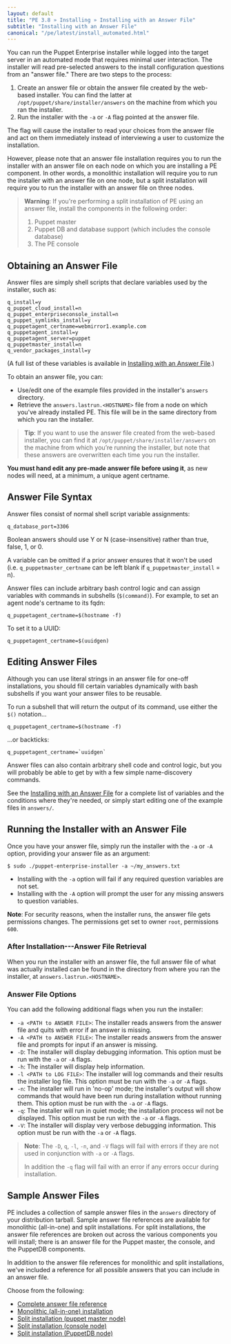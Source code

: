 ```yaml
---
layout: default
title: "PE 3.8 » Installing » Installing with an Answer File"
subtitle: "Installing with an Answer File"
canonical: "/pe/latest/install_automated.html"
---
```


You can run the Puppet Enterprise installer while logged into the target server in an automated mode that requires minimal user interaction. The installer will read pre-selected answers to the install configuration questions from an "answer file." There are two steps to the process:

1. Create an answer file or obtain the answer file created by the web-based installer. You can find the latter at `/opt/puppet/share/installer/answers` on the machine from which you ran the installer.
2. Run the installer with the `-a` or `-A` flag pointed at the answer file.

The flag will cause the installer to read your choices from the answer file and act on them immediately instead of interviewing a user to customize the installation.

However, please note that an answer file installation requires you to run the installer with an answer file on each node on which you are installing a PE component. In other words, a monolithic installation will require you to run the installer with an answer file on one node, but a split installation will require you to run the installer with an answer file on three nodes.

>**Warning**: If you're performing a split installation of PE using an answer file, install the components in the following order:
>
> 1. Puppet master
> 2. Puppet DB and database support (which includes the console database)
> 3. The PE console

## Obtaining an Answer File

Answer files are simply shell scripts that declare variables used by the installer, such as:

    q_install=y
    q_puppet_cloud_install=n
    q_puppet_enterpriseconsole_install=n
    q_puppet_symlinks_install=y
    q_puppetagent_certname=webmirror1.example.com
    q_puppetagent_install=y
    q_puppetagent_server=puppet
    q_puppetmaster_install=n
    q_vendor_packages_install=y

(A full list of these variables is available in [Installing with an Answer File][answerfile].)

To obtain an answer file, you can:

* Use/edit one of the example files provided in the installer's `answers` directory.
* Retrieve the `answers.lastrun.<HOSTNAME>` file from a node on which you've already installed PE. This file will be in the same directory from which you ran the installer.

>**Tip**: If you want to use the answer file created from the web-based installer, you can find it at `/opt/puppet/share/installer/answers` on the machine from which you’re running the installer, but note that these answers are overwritten each time you run the installer.

**You must hand edit any pre-made answer file before using it**, as new nodes will need, at a minimum, a unique agent certname.

## Answer File Syntax

Answer files consist of normal shell script variable assignments:

    q_database_port=3306

Boolean answers should use Y or N (case-insensitive) rather than true, false, 1, or 0.

A variable can be omitted if a prior answer ensures that it won't be used (i.e. `q_puppetmaster_certname` can be left blank if `q_puppetmaster_install` = n).

Answer files can include arbitrary bash control logic and can assign variables with commands in subshells (`$(command)`). For example, to set an agent node's certname to its fqdn:

    q_puppetagent_certname=$(hostname -f)

To set it to a UUID:

    q_puppetagent_certname=$(uuidgen)

## Editing Answer Files

Although you can use literal strings in an answer file for one-off installations, you should fill certain variables dynamically with bash subshells if you want your answer files to be reusable.

To run a subshell that will return the output of its command, use either the `$()` notation...

    q_puppetagent_certname=$(hostname -f)

...or backticks:

    q_puppetagent_certname=`uuidgen`

Answer files can also contain arbitrary shell code and control logic, but you will probably be able to get by with a few simple name-discovery commands.

See the [Installing with an Answer File][answerfile] for a complete list of variables and the conditions where they're needed, or simply start editing one of the example files in `answers/`.

[answerfile]: ./install_automated.html

## Running the Installer with an Answer File

Once you have your answer file, simply run the installer with the `-a` or `-A` option, providing your answer file as an argument:

    $ sudo ./puppet-enterprise-installer -a ~/my_answers.txt

* Installing with the `-a` option will fail if any required question variables are not set.
* Installing with the `-A` option will prompt the user for any missing answers to question variables.

**Note**: For security reasons, when the installer runs, the answer file gets permissions changes. The permissions get set to owner `root`, permissions `600`.

### After Installation---Answer File Retrieval

When you run the installer with an answer file, the full answer file of what was actually installed can be found in the directory from where you ran the installer, at `answers.lastrun.<HOSTNAME>`.


### Answer File Options

You can add the following additional flags when you run the installer:

- `-a <PATH to ANSWER FILE>`: The installer reads answers from the answer file and quits with error if an answer is missing.
- `-A <PATH to ANSWER FILE>`: The installer reads answers from the answer file and prompts for input if an answer is missing.
- `-D`: The installer will display debugging information. This option must be run with the `-a` or  `-A` flags.
- `-h`: The installer will display help information.
- `-l <PATH to LOG FILE>`: The installer will log commands and their results the installer log file. This option must be run with the `-a` or  `-A` flags.
- `-n`: The installer will run in 'no-op' mode; the installer's output will show commands that would have been run during installation without running them. This option must be run with the `-a` or `-A` flags.
- `-q`: The installer will run in quiet mode; the installation process wil not be displayed. This option must be run with the `-a` or  `-A` flags.
- `-V`: The installer will display very verbose debugging information. This option must be run with the `-a` or  `-A` flags.

> **Note**: The `-D`, `q`, `-l`, `-n`, and `-V` flags will fail with errors if they are not used in conjunction with `-a` or `-A` flags.
>
> In addition the `-q` flag will fail with an error if any errors occur during installation.

## Sample Answer Files

PE includes a collection of sample answer files in the `answers` directory of your distribution tarball. Sample answer file references are available for monolithic (all-in-one) and split installations. For split installations, the answer file references are broken out across the various components you will install; there is an answer file for the Puppet master, the console, and the PuppetDB components.

In addition to the answer file references for monolithic and split installations, we've included a reference for all possible answers that you can include in an answer file.

Choose from the following:

* [Complete answer file reference](./install_complete_answer_file_reference.html)
* [Monolithic (all-in-one) installation](./install_mono_answers.html)
* [Split installation (puppet master node)](./install_split_master_answers.html)
* [Split installation (console node)](./install_split_console_answers.html)
* [Split installation (PuppetDB node)](./install_split_puppetdb_answers.html)

